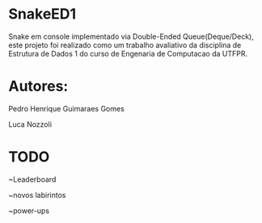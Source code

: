 # SnakeED1
Snake em console implementado via Double-Ended Queue(Deque/Deck), este projeto foi realizado como um
trabalho avaliativo da disciplina de Estrutura de Dados 1 do curso de Engenaria de Computacao da UTFPR.

# Autores: 
Pedro Henrique Guimaraes Gomes

Luca Nozzoli 

# TODO

~Leaderboard

~novos labirintos

~power-ups
